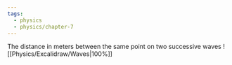 ```yaml
---
tags:
  - physics
  - physics/chapter-7
---
```


The distance in meters between the same point on two successive waves
![[Physics/Excalidraw/Waves|100%]]